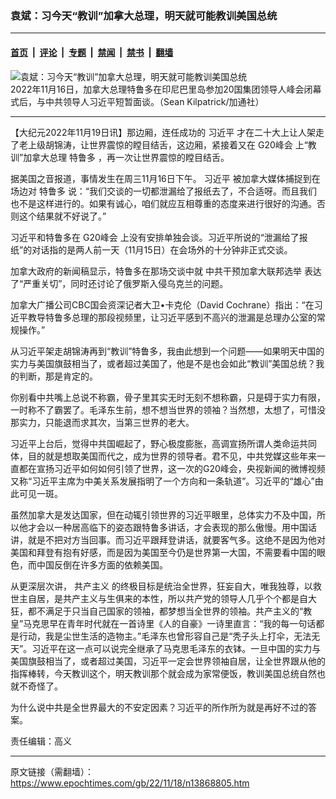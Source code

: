 ### 袁斌：习今天“教训”加拿大总理，明天就可能教训美国总统

---

#### [首页](../../../..?n13868805) &nbsp;|&nbsp; [评论](../../../../../epoch-comment?n13868805) &nbsp;|&nbsp; [专题](../../../../../epoch-special?n13868805) &nbsp;|&nbsp; [禁闻](../../../../../epoch-news?n13868805) &nbsp;|&nbsp; [禁书](../../../../../books?n13868805) &nbsp;|&nbsp; [翻墙](https://github.com/gfw-breaker/nogfw/blob/master/README.md?n13868805)


<div><img alt="袁斌：习今天“教训”加拿大总理，明天就可能教训美国总统" class="attachment-djy_600_400 size-djy_600_400 wp-post-image" src="https://i.epochtimes.com/assets/uploads/2022/11/id13867326-CP165271604-600x400.jpg"/>
<div class="caption">
 2022年11月16日，加拿大总理特鲁多在印尼巴里岛参加20国集团领导人峰会闭幕式后，与中共领导人习近平短暂面谈。（Sean Kilpatrick/加通社）
</div></div><hr/><div class="post_content" id="artbody" itemprop="articleBody">
 <!-- article content begin -->
 <p>
  【大纪元2022年11月19日讯】那边厢，连任成功的
  <ok href="https://www.epochtimes.com/gb/tag/%E4%B9%A0%E8%BF%91%E5%B9%B3.html">
   习近平
  </ok>
  才在二十大上让人架走了老上级胡锦涛，让世界震惊的瞠目结舌，这边厢，紧接着又在
  <ok href="https://www.epochtimes.com/gb/tag/g20%E5%B3%B0%E4%BC%9A.html">
   G20峰会
  </ok>
  上“教训”加拿大总理
  <ok href="https://www.epochtimes.com/gb/tag/%E7%89%B9%E9%B2%81%E5%A4%9A.html">
   特鲁多
  </ok>
  ，再一次让世界震惊的瞠目结舌。
 </p>
 <p>
  据美国之音报道，事情发生在周三11月16日下午。
  <ok href="https://www.epochtimes.com/gb/tag/%E4%B9%A0%E8%BF%91%E5%B9%B3.html">
   习近平
  </ok>
  被加拿大媒体捕捉到在场边对
  <ok href="https://www.epochtimes.com/gb/tag/%E7%89%B9%E9%B2%81%E5%A4%9A.html">
   特鲁多
  </ok>
  说：“我们交谈的一切都泄漏给了报纸去了，不合适呀。而且我们也不是这样进行的。如果有诚心，咱们就应互相尊重的态度来进行很好的沟通。否则这个结果就不好说了。”
 </p>
 <p>
  习近平和特鲁多在
  <ok href="https://www.epochtimes.com/gb/tag/g20%E5%B3%B0%E4%BC%9A.html">
   G20峰会
  </ok>
  上没有安排单独会谈。习近平所说的“泄漏给了报纸”的对话指的是两人前一天（11月15日）在会场外的十分钟非正式交谈。
 </p>
 <p>
  加拿大政府的新闻稿显示，特鲁多在那场交谈中就
  <ok href="https://www.epochtimes.com/gb/tag/%E4%B8%AD%E5%85%B1%E5%B9%B2%E9%A2%84%E5%8A%A0%E6%8B%BF%E5%A4%A7%E8%81%94%E9%82%A6%E9%80%89%E4%B8%BE.html">
   中共干预加拿大联邦选举
  </ok>
  表达了“严重关切”，同时还讨论了俄罗斯入侵乌克兰的问题。
 </p>
 <p>
  加拿大广播公司CBC国会资深记者大卫•卡克伦（David Cochrane）指出：“在习近平教导特鲁多总理的那段视频里，让习近平感到不高兴的泄漏是总理办公室的常规操作。”
 </p>
 <p>
  从习近平架走胡锦涛再到“教训”特鲁多，我由此想到一个问题——如果明天中国的实力与美国旗鼓相当了，或者超过美国了，他是不是也会如此“教训”美国总统？我的判断，那是肯定的。
 </p>
 <p>
  你别看中共嘴上总说不称霸，骨子里其实无时无刻不想称霸，只是碍于实力有限，一时称不了霸罢了。毛泽东生前，想不想当世界的领袖？当然想，太想了，可惜没那实力，只能退而求其次，当第三世界的老大。
 </p>
 <p>
  习近平上台后，觉得中共国崛起了，野心极度膨胀，高调宣扬所谓人类命运共同体，目的就是想取美国而代之，成为世界的领导者。君不见，中共党媒这些年来一直都在宣扬习近平如何如何引领了世界，这一次的G20峰会，央视新闻的微博视频又称“习近平主席为中美关系发展指明了一个方向和一条轨道”。习近平的“雄心”由此可见一斑。
 </p>
 <p>
  虽然加拿大是发达国家，但在动辄引领世界的习近平眼里，总体实力不及中国，所以他才会以一种居高临下的姿态跟特鲁多讲话，才会表现的那么傲慢。用中国话讲，就是不把对方当回事。而习近平跟拜登讲话，就要客气多。这绝不是因为他对美国和拜登有抱有好感，而是因为美国至今仍是世界第一大国，不需要看中国的眼色，而中国反倒在许多方面的依赖美国。
 </p>
 <p>
  从更深层次讲，
  <ok href="https://www.epochtimes.com/gb/tag/%E5%85%B1%E4%BA%A7%E4%B8%BB%E4%B9%89.html">
   共产主义
  </ok>
  的终极目标是统治全世界，狂妄自大，唯我独尊，以救世主自居，是共产主义与生俱来的本性，所以共产党的领导人几乎个个都是自大狂，都不满足于只当自己国家的领袖，都梦想当全世界的领袖。共产主义的“教皇”马克思早在青年时代就在一首诗里《人的自豪》一诗里直言：“我的每一句话都是行动，我是尘世生活的造物主。”毛泽东也曾形容自己是“秃子头上打伞，无法无天”。习近平在这一点可以说完全继承了马克思毛泽东的衣钵。一旦中国的实力与美国旗鼓相当了，或者超过美国，习近平一定会世界领袖自居，让全世界跟从他的指挥棒转，今天教训这个，明天教训那个就会成为家常便饭，教训美国总统自然也就不奇怪了。
 </p>
 <p>
  为什么说中共是全世界最大的不安定因素？习近平的所作所为就是再好不过的答案。
 </p>
 <p>
  责任编辑：高义
 </p>
 <!-- article content end -->
 <div id="below_article_ad">
 </div>
</div>


---

原文链接（需翻墙）：https://www.epochtimes.com/gb/22/11/18/n13868805.htm